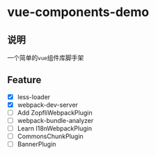 # vue-components-demo

## 说明
一个简单的`vue`组件库脚手架
## Feature  
- [X] less-loader  
- [x] webpack-dev-server  
- [ ] Add ZopfliWebpackPlugin  
- [ ] webpack-bundle-analyzer  
- [ ] Learn I18nWebpackPlugin  
- [ ] CommonsChunkPlugin  
- [ ] BannerPlugin  